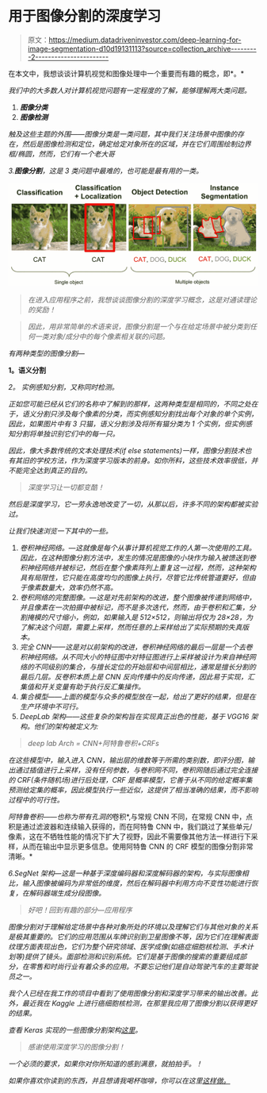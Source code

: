 # 用于图像分割的深度学习

> 原文：<https://medium.datadriveninvestor.com/deep-learning-for-image-segmentation-d10d19131113?source=collection_archive---------2----------------------->

在本文中，我想谈谈计算机视觉和图像处理中一个重要而有趣的概念，即*。*

*我们中的大多数人对计算机视觉问题有一定程度的了解，能够理解两大类问题。*

1.  ***图像分类***
2.  ***图像检测***

*触及这些主题的外围——图像分类是一类问题，其中我们关注场景中图像的存在，然后是图像检测和定位，确定给定对象所在的区域，并在它们周围绘制边界框/椭圆，然而，它们有一个老大哥*

*3.**图像分割**，这是 3 类问题中最难的，也可能是最有用的一类。*

*![](img/8ce4452c7da2c260470386cce404af8f.png)*

> *在进入应用程序之前，我想谈谈图像分割的深度学习概念，这是对通读理论的奖励！*

> *因此，用非常简单的术语来说，图像分割是一个与在给定场景中被分类到任何一类对象/成分中的每个像素相关联的问题。*

*有两种类型的图像分割—*

**1。语义分割**

**2。* *实例感知分割*，又称*同时检测*。*

*正如您可能已经从它们的名称中了解到的那样，这两种类型是相同的，不同之处在于，语义分割只涉及每个像素的分类，而实例感知分割找出每个对象的单个实例，因此，如果图片中有 3 只猫，语义分割涉及将所有猫分类为 1 个实例，但实例感知分割将单独识别它们中的每一只。*

*因此，像大多数传统的文本处理技术(if else statements)一样，图像分割技术也有其旧的学校方法，作为深度学习版本的前身。如你所料，这些技术效率很低，并不能完全达到真正的目的。*

> *深度学习让一切都变酷！*

*然后是深度学习，它一劳永逸地改变了一切，从那以后，许多不同的架构都被实验过。*

*让我们快速浏览一下其中的一些。*

1.  *卷积神经网络。—这就像是每个从事计算机视觉工作的人第一次使用的工具。因此，在这种图像分割方法中，发生的情况是图像的小块作为输入被馈送到卷积神经网络并被标记，然后在整个像素阵列上重复这一过程，然而，这种架构具有局限性，它只能在高度均匀的图像上执行，尽管它比传统管道要好，但由于像素数量大，效率仍然不高。*
2.  *卷积网络的完整图像。—这是对先前架构的改进，整个图像被传递到网络中，并且像素在一次拍摄中被标记，而不是多次迭代，然而，由于卷积和汇集，分割掩模的尺寸缩小，例如，如果输入是 512×512，则输出将仅为 28×28，为了解决这个问题，需要上采样，然而任意的上采样给出了实际预期的失真版本。*
3.  *完全 CNN——这是对以前架构的改进，卷积神经网络的最后一层是一个去卷积神经网络。从不同大小的特征图中对特征图进行上采样被设计为来自神经网络的不同级别的集合，与擅长定位的开始层和中间层相比，通常是擅长分割的最后几层。反卷积本质上是 CNN 反向传播中的反向传递，因此易于实现，汇集值和开关变量有助于执行反汇集操作。*
4.  *集合模型——上面的模型与众多的模型放在一起，给出了更好的结果，但是在生产环境中不可行。*
5.  *DeepLab 架构——这些复杂的架构旨在实现真正出色的性能，基于 VGG16 架构。他们的架构被定义为:*

> *deep lab Arch = CNN+阿特鲁卷积+CRFs*

*在这些模型中，输入进入 CNN，输出层的维数等于所需的类别数，即评分图，输出通过插值进行上采样，没有任何参数，与卷积网不同，卷积网随后通过完全连接的 CRF(条件随机场)进行后处理，CRF 是概率模型，它善于从不同的给定概率集预测给定集的概率，因此模型执行一些近似，这提供了相当准确的结果，而不影响过程中的可行性。*

*阿特鲁卷积——也称为带有孔洞的*卷积*,与常规 CNN 不同，在常规 CNN 中，点积是通过滤波器和连续输入获得的，而在阿特鲁 CNN 中，我们跳过了某些单元/像素，这在不牺牲性能的情况下扩大了视野，因此不需要像其他方法一样进行下采样，从而在输出中显示更多信息。使用阿特鲁 CNN 的 CRF 模型的图像分割非常清晰。*

*6.SegNet 架构—这是一种基于深度编码器和深度解码器的架构，与实际图像相比，输入图像被编码为非常低的维度，然后在解码器中利用方向不变性功能进行恢复，在解码器端生成分段图像。*

> *好吧！回到有趣的部分—应用程序*

*图像分割对于理解给定场景中各种对象所处的环境以及理解它们与其他对象的关系是极其重要的。它们的应用范围从车牌识别到卫星图像不等，因为它们在理解表面纹理方面表现出色，它们为整个研究领域、医学成像(如癌症细胞核检测、手术计划等)提供了镜头。面部检测和识别系统。它们是基于图像的搜索的重要组成部分，在零售和时尚行业有着众多的应用。不要忘记他们是自动驾驶汽车的主要驾驶员之一。*

*我个人已经在我工作的项目中看到了使用图像分割和深度学习带来的输出改善。此外，最近我在 Kaggle 上进行癌细胞核检测，在那里我应用了图像分割以获得更好的结果。*

*查看 Keras 实现的一些图像分割架构[这里](https://github.com/jibinmathew691993/image-segmentation-keras)。*

> *感谢使用深度学习的图像分割！*

*一个必须的要求，如果你对你所知道的感到满意，就拍拍手。！*

*如果你喜欢你读到的东西，并且想请我喝杯咖啡，你可以在这里[这样做。](https://www.buymeacoffee.com/jibinmathew)*